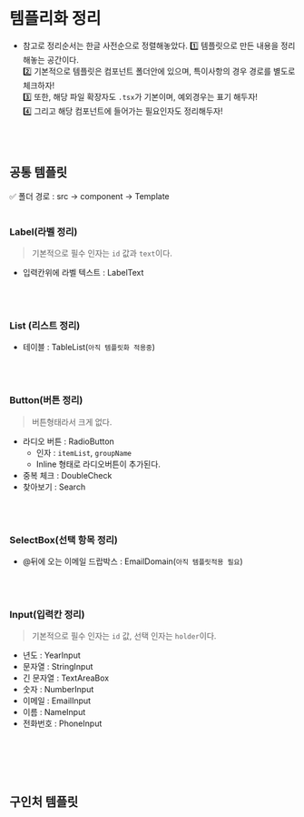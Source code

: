 # 템플리화 정리 
- 참고로 정리순서는 한글 사전순으로 정렬해놓았다.
1️⃣ 템플릿으로 만든 내용을 정리해놓는 공간이다.   
2️⃣ 기본적으로 템플릿은 컴포넌트 폴더안에 있으며, 특이사항의 경우 경로를 별도로 체크하자!  
3️⃣ 또한, 해당 파일 확장자도 `.tsx`가 기본이며, 예외경우는 표기 해두자!   
4️⃣ 그리고 해당 컴포넌트에 들어가는 필요인자도 정리해두자! 

<br></br>


## 공통 템플릿 
✅ 폴더 경로 : src -> component -> Template 
<br></br>

### Label(라벨 정리)
> 기본적으로 필수 인자는 `id` 값과 `text`이다.
- 입력칸위에 라벨 텍스트 : LabelText 

<br></br>


### List (리스트 정리) 
- 테이블 : TableList(`아직 템플릿화 적용중`) 

<br></br>


### Button(버튼 정리)
> 버튼형태라서 크게 없다.
- 라디오 버튼 : RadioButton
  - 인자 : `itemList`, `groupName` 
  - Inline 형태로 라디오버튼이 추가된다. 
- 중복 체크 : DoubleCheck
- 찾아보기 :  Search

<br></br>


### SelectBox(선택 항목 정리)
- @뒤에 오는 이메일 드랍박스 : EmailDomain(`아직 템플릿적용 필요`) 

<br></br>

### Input(입력칸 정리)
> 기본적으로 필수 인자는 `id` 값, 선택 인자는 `holder`이다.

- 년도 : YearInput  
- 문자열 : StringInput
- 긴 문자열 : TextAreaBox
- 숫자 : NumberInput
- 이메일 : EmailInput
- 이름 : NameInput
- 전화번호 : PhoneInput

<br></br>
<br></br>



## 구인처 템플릿 
